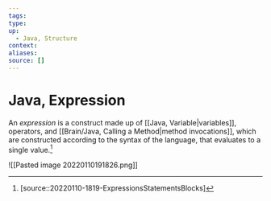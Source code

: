 ```yaml
---
tags:
type:
up:
  - Java, Structure
context:
aliases:
source: []
---
```


# Java, Expression

An _expression_ is a construct made up of [[Java, Variable|variables]], operators, and [[Brain/Java, Calling a Method|method invocations]], which are constructed according to the syntax of the language, that evaluates to a single value.[^1]

![[Pasted image 20220110191826.png]]

[^1]: [source::20220110-1819-ExpressionsStatementsBlocks]
